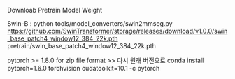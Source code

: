 Downloab Pretrain Model Weight

Swin-B : python tools/model_converters/swin2mmseg.py https://github.com/SwinTransformer/storage/releases/download/v1.0.0/swin_base_patch4_window12_384_22k.pth pretrain/swin_base_patch4_window12_384_22k.pth

pytorch >= 1.8.0 for zip file format >> 다시 원래 버전으로 conda install pytorch=1.6.0 torchvision cudatoolkit=10.1 -c pytorch
